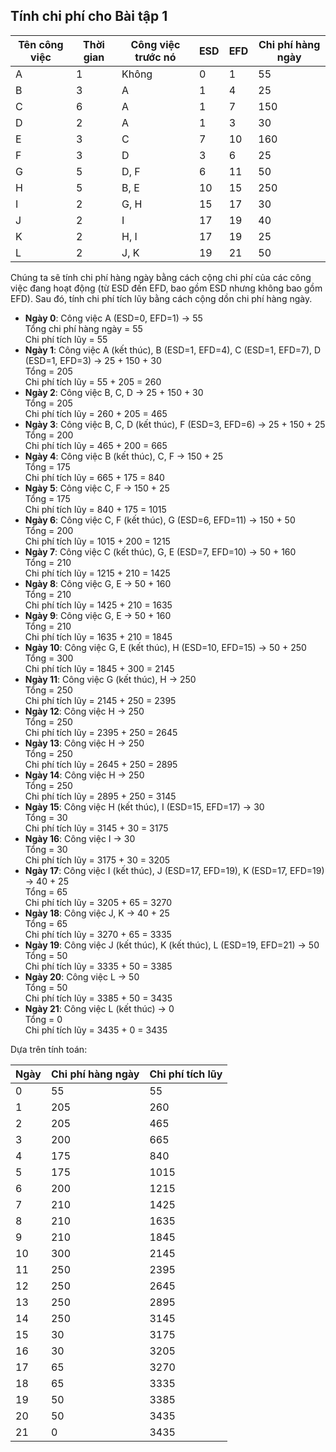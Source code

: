 ## Tính chi phí cho Bài tập 1

| Tên công việc | Thời gian | Công việc trước nó | ESD | EFD | Chi phí hàng ngày |
|---------------|-----------|-------------------|-----|-----|------------------|
| A             | 1         | Không             | 0   | 1   | 55               |
| B             | 3         | A                 | 1   | 4   | 25               |
| C             | 6         | A                 | 1   | 7   | 150              |
| D             | 2         | A                 | 1   | 3   | 30               |
| E             | 3         | C                 | 7   | 10  | 160              |
| F             | 3         | D                 | 3   | 6   | 25               |
| G             | 5         | D, F              | 6   | 11  | 50               |
| H             | 5         | B, E              | 10  | 15  | 250              |
| I             | 2         | G, H              | 15  | 17  | 30               |
| J             | 2         | I                 | 17  | 19  | 40               |
| K             | 2         | H, I              | 17  | 19  | 25               |
| L             | 2         | J, K              | 19  | 21  | 50               |

Chúng ta sẽ tính chi phí hàng ngày bằng cách cộng chi phí của các công việc đang hoạt động (từ ESD đến EFD, bao gồm ESD nhưng không bao gồm EFD). Sau đó, tính chi phí tích lũy bằng cách cộng dồn chi phí hàng ngày.

- **Ngày 0**: Công việc A (ESD=0, EFD=1) → 55  
  Tổng chi phí hàng ngày = 55  
  Chi phí tích lũy = 55
- **Ngày 1**: Công việc A (kết thúc), B (ESD=1, EFD=4), C (ESD=1, EFD=7), D (ESD=1, EFD=3) → 25 + 150 + 30  
  Tổng = 205  
  Chi phí tích lũy = 55 + 205 = 260
- **Ngày 2**: Công việc B, C, D → 25 + 150 + 30  
  Tổng = 205  
  Chi phí tích lũy = 260 + 205 = 465
- **Ngày 3**: Công việc B, C, D (kết thúc), F (ESD=3, EFD=6) → 25 + 150 + 25  
  Tổng = 200  
  Chi phí tích lũy = 465 + 200 = 665
- **Ngày 4**: Công việc B (kết thúc), C, F → 150 + 25  
  Tổng = 175  
  Chi phí tích lũy = 665 + 175 = 840
- **Ngày 5**: Công việc C, F → 150 + 25  
  Tổng = 175  
  Chi phí tích lũy = 840 + 175 = 1015
- **Ngày 6**: Công việc C, F (kết thúc), G (ESD=6, EFD=11) → 150 + 50  
  Tổng = 200  
  Chi phí tích lũy = 1015 + 200 = 1215
- **Ngày 7**: Công việc C (kết thúc), G, E (ESD=7, EFD=10) → 50 + 160  
  Tổng = 210  
  Chi phí tích lũy = 1215 + 210 = 1425
- **Ngày 8**: Công việc G, E → 50 + 160  
  Tổng = 210  
  Chi phí tích lũy = 1425 + 210 = 1635
- **Ngày 9**: Công việc G, E → 50 + 160  
  Tổng = 210  
  Chi phí tích lũy = 1635 + 210 = 1845
- **Ngày 10**: Công việc G, E (kết thúc), H (ESD=10, EFD=15) → 50 + 250  
  Tổng = 300  
  Chi phí tích lũy = 1845 + 300 = 2145
- **Ngày 11**: Công việc G (kết thúc), H → 250  
  Tổng = 250  
  Chi phí tích lũy = 2145 + 250 = 2395
- **Ngày 12**: Công việc H → 250  
  Tổng = 250  
  Chi phí tích lũy = 2395 + 250 = 2645
- **Ngày 13**: Công việc H → 250  
  Tổng = 250  
  Chi phí tích lũy = 2645 + 250 = 2895
- **Ngày 14**: Công việc H → 250  
  Tổng = 250  
  Chi phí tích lũy = 2895 + 250 = 3145
- **Ngày 15**: Công việc H (kết thúc), I (ESD=15, EFD=17) → 30  
  Tổng = 30  
  Chi phí tích lũy = 3145 + 30 = 3175
- **Ngày 16**: Công việc I → 30  
  Tổng = 30  
  Chi phí tích lũy = 3175 + 30 = 3205
- **Ngày 17**: Công việc I (kết thúc), J (ESD=17, EFD=19), K (ESD=17, EFD=19) → 40 + 25  
  Tổng = 65  
  Chi phí tích lũy = 3205 + 65 = 3270
- **Ngày 18**: Công việc J, K → 40 + 25  
  Tổng = 65  
  Chi phí tích lũy = 3270 + 65 = 3335
- **Ngày 19**: Công việc J (kết thúc), K (kết thúc), L (ESD=19, EFD=21) → 50  
  Tổng = 50  
  Chi phí tích lũy = 3335 + 50 = 3385
- **Ngày 20**: Công việc L → 50  
  Tổng = 50  
  Chi phí tích lũy = 3385 + 50 = 3435
- **Ngày 21**: Công việc L (kết thúc) → 0  
  Tổng = 0  
  Chi phí tích lũy = 3435 + 0 = 3435

Dựa trên tính toán:

| Ngày | Chi phí hàng ngày | Chi phí tích lũy |
|------|------------------|-----------------|
| 0    | 55               | 55              |
| 1    | 205              | 260             |
| 2    | 205              | 465             |
| 3    | 200              | 665             |
| 4    | 175              | 840             |
| 5    | 175              | 1015            |
| 6    | 200              | 1215            |
| 7    | 210              | 1425            |
| 8    | 210              | 1635            |
| 9    | 210              | 1845            |
| 10   | 300              | 2145            |
| 11   | 250              | 2395            |
| 12   | 250              | 2645            |
| 13   | 250              | 2895            |
| 14   | 250              | 3145            |
| 15   | 30               | 3175            |
| 16   | 30               | 3205            |
| 17   | 65               | 3270            |
| 18   | 65               | 3335            |
| 19   | 50               | 3385            |
| 20   | 50               | 3435            |
| 21   | 0                | 3435            |
